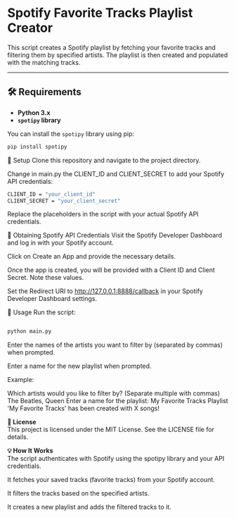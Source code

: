 # Spotify Favorite Tracks Playlist Creator

This script creates a Spotify playlist by fetching your favorite tracks and filtering them by specified artists. The playlist is then created and populated with the matching tracks.

---

## 🛠️ Requirements

- **Python 3.x**
- **`spotipy` library**

You can install the `spotipy` library using pip:

```bash
pip install spotipy
```

🚀 Setup
Clone this repository and navigate to the project directory.

Change in main.py the CLIENT_ID and CLIENT_SECRET to add your Spotify API credentials:

```bash
CLIENT_ID = "your_client_id"
CLIENT_SECRET = "your_client_secret"
```
Replace the placeholders in the script with your actual Spotify API credentials.


🔑 Obtaining Spotify API Credentials
Visit the Spotify Developer Dashboard and log in with your Spotify account.

Click on Create an App and provide the necessary details.

Once the app is created, you will be provided with a Client ID and Client Secret. Note these values.

Set the Redirect URI to http://127.0.0.1:8888/callback in your Spotify Developer Dashboard settings.

🎯 Usage
Run the script:

```bash

python main.py
```
Enter the names of the artists you want to filter by (separated by commas) when prompted.

Enter a name for the new playlist when prompted.

Example:

Which artists would you like to filter by? (Separate multiple with commas) The Beatles, Queen
Enter a name for the playlist: My Favorite Tracks
Playlist 'My Favorite Tracks' has been created with X songs!

**📜 License**<br>
This project is licensed under the MIT License. See the LICENSE file for details.

**💡 How It Works**<br>
The script authenticates with Spotify using the spotipy library and your API credentials.

It fetches your saved tracks (favorite tracks) from your Spotify account.

It filters the tracks based on the specified artists.

It creates a new playlist and adds the filtered tracks to it.


